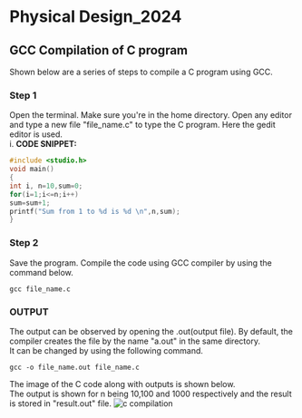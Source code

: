 # Physical Design_2024
## GCC Compilation of C program
Shown below are a series of steps to compile a C program using GCC.
### Step 1
Open the terminal. Make sure you're in the home directory. Open any editor and type a new file "file_name.c" to type the C program. Here the gedit editor is used.<br/>
i. **CODE SNIPPET:**
```c
#include <studio.h>
void main()
{
int i, n=10,sum=0;
for(i=1;i<=n;i++)
sum=sum+1;
printf("Sum from 1 to %d is %d \n",n,sum);
}
```
### Step 2
Save the program. Compile the code using GCC compiler by using the command below.
```
gcc file_name.c
```
### OUTPUT
The output can be observed by opening the .out(output file). By default, the compiler creates the file by the name "a.out" in the same directory.<br/>
It can be changed by using the following command.
```
gcc -o file_name.out file_name.c
```
The image of the C code along with outputs is shown below.<br/>
The output is shown for n being 10,100 and 1000 respectively and the result is stored in "result.out" file.
![c compilation](https://github.com/user-attachments/assets/8a88c9dd-7aa0-4d72-b7a2-01044d654dad)

